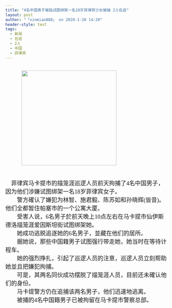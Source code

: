 ```yaml
---
title: "4名中国男子被指试图绑架一名18岁菲律宾少女被捕 2人在逃"
layout: post
author: "「xinmiao888」 on 2020-1-20 14:20"
header-style: text
tags:
  - 新闻
  - 在逃
  - 2人
  - 中国
  - 菲律宾
---
```


<head></head>
<body>
 <br> &nbsp; &nbsp;&nbsp; &nbsp;&nbsp; &nbsp;&nbsp; &nbsp; 
 <ignore_js_op> 
  <img aid="1328435" src="https://bbs.boniu123.cc/data/attachment/forum/202001/20/112201fra97fuz79no5rro.png" zoomfile="data/attachment/forum/202001/20/112201fra97fuz79no5rro.png" file="data/attachment/forum/202001/20/112201fra97fuz79no5rro.png" width="296" inpost="1"> 
  <div class="tip tip_4 aimg_tip" id="aimg_1328435_menu" style="position: absolute; display: none" disautofocus="true"> 
   <div class="xs0"> 
    <p><strong>少女.png</strong> <em class="xg1">(203.71 KB, 下载次数: 0)</em></p> 
    <p> <a href="forum.php?mod=attachment&amp;aid=MTMyODQzNXxiNzZlNzViMnwxNTc5NTA2NTU5fDB8NTU0MTgx&amp;nothumb=yes" target="_blank">下载附件</a> &nbsp;<a href="javascript:;" onclick="showWindow(this.id, this.getAttribute('url'), 'get', 0);" id="savephoto_1328435" url="home.php?mod=spacecp&amp;ac=album&amp;op=saveforumphoto&amp;aid=1328435&amp;handlekey=savephoto_1328435">保存到相册</a> </p> 
    <p class="xg1 y"><span title="2020-1-20 11:22">4&nbsp;小时前</span> 上传</p> 
   </div> 
   <div class="tip_horn"></div> 
  </div> 
 </ignore_js_op> 
 <br> 
 <font face="黑体"><font size="4"><br> </font></font>
 <br> 
 <font face="黑体"><font size="4">&nbsp; &nbsp; 菲律宾马卡提市的描笼涯巡逻人员前天拘捕了4名中国男子，因为他们涉嫌试图绑架一名18岁菲律宾女子。<br> 　　警方確认了嫌犯为林智、施君毅、陈苏如和孙晓辉(皆音)。他们全都暂住帕塞市的一个公寓大厦。<br> 　　受害人说，6名男子於前天晚上10点左右在马卡提市仙伊斯德洛描笼涯爱因斯坦街试图绑架她。<br> 　　她成功逃脱追逐她的6名男子，並藏在他们的居所。<br> 　　据她说，那些中国籍男子试图强行带走她，她当时在等待计程车。<br> 　　她的强烈挣扎，引起了巡逻人员的注意，巡逻人员立刻帮助她並且把嫌犯拘捕。<br> 　　可是，其两名同伙成功摆脱了描笼涯人员，目前还未確认他们的身份。<br> 　　马卡提警方仍在追捕该两名男子，他们迅速地逃离。<br> 　　被捕的4名中国籍男子已被拘留在马卡提市警察总部。</font></font>
 <br>
</body>


